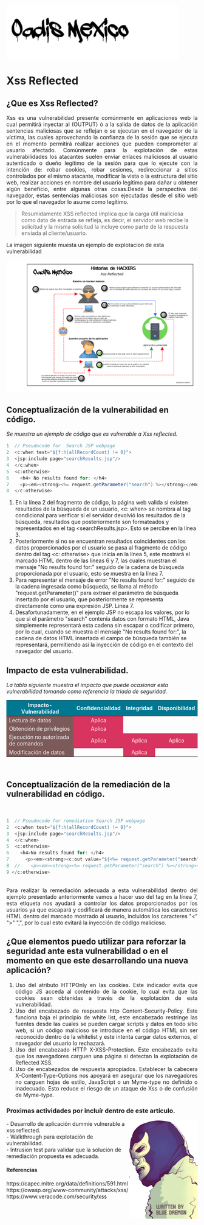 <img src="./Recursos/Imagenes/logoOadis.png" align="center" alt="logoOadis" style="zoom:100%;" />

# Xss Reflected                

## ¿Que es Xss Reflected?

<div style="text-align: justify"> 

Xss es una vulnerabilidad presente comúnmente en aplicaciones web la cual permitirá inyectar al (OUTPUT) ó a la salida de datos de la aplicación sentencias maliciosas que se reflejan o se ejecutan en el navegador de la víctima, las cuales aprovechando la confianza de la sesión que se ejecuta en el momento permitirá realizar acciones que pueden comprometer al usuario afectado. Comúnmente para la explotación de estas vulnerabilidades los atacantes suelen enviar enlaces maliciosos al usuario autenticado o dueño legítimo de la sesión para que lo ejecute con la intención de: robar cookies, robar sesiones, redireccionar a sitios controlados por el mismo atacante, modificar la vista o la estructura del sitio web, realizar acciones en nombre del usuario legítimo para dañar u obtener algún beneficio, entre algunas otras cosas.Desde la perspectiva del navegador, estas sentencias maliciosas son ejecutadas desde el sitio web por lo que el navegador lo asume como legítimo.

</div>

>Resumidamente XSS reflected implica que la carga útil maliciosa como dato de entrada se refleja, es decir, el servidor web recibe la solicitud y la misma solicitud la incluye como parte de la respuesta enviada al cliente/usuario.

La imagen siguiente muesta un ejemplo de explotacion de esta vulnerabilidad

![Xss Reflected](./Recursos/Imagenes/xssReflected.png)

## Conceptualización de la vulnerabilidad en código.

*Se muestra un ejemplo de código que es vulnerable a Xss reflected.*

```java
1  // Pseudocode for  Search JSP webpage
2  <c:when test="${f:h(allRecordCount) != 0}">
3  <jsp:include page="searchResults.jsp"/>
4  </c:when>
5  <c:otherwise>
6    <h4> No results found for: </h4>
7    <p><em><strong><%= request.getParameter("search") %></strong></em></p>
8  </c:otherwise>
```

1. En la línea 2 del fragmento de código, la página web valida si existen resultados de la búsqueda de un usuario, <c: when> se nombra al tag condicional para verificar si el servidor devolvió los resultados de la búsqueda, resultados que posteriormente son formateados y representados en el tag <searchResults.jsp>. Esto se percibe en la línea 3.  
2. Posteriormente si no se encuentran resultados coincidentes con los datos proporcionados por el usuario se pasa al fragmento de código dentro del tag <c: otherwise> que inicia en la línea 5, este mostrará el marcado HTML dentro de las líneas 6 y 7, las cuales muestran el mensaje "No results found for:" seguido de la cadena de búsqueda proporcionada por el usuario, esto se muestra en la línea 7.  
3. Para representar el mensaje de error "No results found for:"  seguido de la cadena ingresada como búsqueda, se llama al método "request.getParameter()" para extraer el parámetro de búsqueda insertado por el usuario, que posteriormente se representa directamente como una expresión JSP. Línea 7.  
4. Desafortunadamente, en el ejemplo JSP no escapa los valores, por lo que si el parámetro "search" contenía datos con formato HTML, Java simplemente representará esta cadena sin escapar o codificar primero, por lo cual, cuando se muestra el mensaje "No results found for:", la cadena de datos HTML insertada el campo de búsqueda también se representará, permitiendo así la inyección de código en el contexto del navegador del usuario.  

## Impacto de esta vulnerabilidad.

*La tabla siguiente muestra el impacto que puede ocasionar esta vulnerabilidad tomando como referencia la triada de seguridad.*

<table style="text-align:center; float:center;">
<thead>
<tr>
  <th bgcolor="007892" style="color:#f7f7f7;">Impacto-Vulnerabilidad</th>
  <th bgcolor="007892" style="color:#f7f7f7;">Confidencialidad</th>
  <th bgcolor="007892" style="color:#f7f7f7;">Integridad</th>
  <th bgcolor="007892" style="color:#f7f7f7;">Disponibilidad</th>
</tr>
</thead>
<tbody>
<tr>
  <td bgcolor="7d5a5a" style="color:#f7f7f7;" align="left">Lectura de datos</td>
  <td bgcolor="d8345f" style="color:#f7f7f7;">Aplica</td>
  <td></td>
  <td></td>
</tr>
<tr>
  <td bgcolor="7d5a5a" style="color:#f7f7f7;" align="left">Obtención de privilegios</td>
  <td bgcolor="d8345f" style="color:#f7f7f7;">Aplica</td>
  <td></td>
  <td></td>
</tr>
<tr>
  <td bgcolor="7d5a5a" style="color:#f7f7f7;" align="left">Ejecución no autorizada de comandos</td>
  <td bgcolor="d8345f" style="color:#f7f7f7;">Aplica</td>
  <td bgcolor="d8345f" style="color:#f7f7f7;">Aplica</td>
  <td bgcolor="d8345f" style="color:#f7f7f7;">Aplica</td>
</tr>
<tr>
  <td bgcolor="7d5a5a" style="color:#f7f7f7;" align="left">Modificación de datos</td>
  <td></td>
  <td bgcolor="d8345f" style="color:#f7f7f7;">Aplica</td>
  <td></td>
</tr>
</tbody>
</table>

</br>

## Conceptualización de la remediación de la vulnerabilidad en código.

</br>

```java
1  // Pseudocode for remediation Search JSP webpage
2  <c:when test="${f:h(allRecordCount) != 0}">
3  <jsp:include page="searchResults.jsp"/>
4  </c:when>
5  <c:otherwise>
6    <h4>No results found for: </h4>
7      <p><em><strong><c:out value="${<%= request.getParameter("search") %>}"/></strong></em></p>
8  //    <p><em><strong><%= request.getParameter("search") %></strong></em></p>
9 </c:otherwise>
```
</br>

<div style="text-align: justify"> 
Para realizar la remediación adecuada a esta vulnerabilidad dentro del ejemplo presentado anteriormente vamos a hacer uso del tag <c:out> en la línea 7, esta etiqueta nos ayudará a controlar los datos proporcionados por los usuarios ya que escapará y codificará de manera automática los caracteres HTML dentro del marcado mostrado al usuario, incluidos los caracteres "<" ">" ",", por lo cual esto evitará la inyección de código malicioso. 
</div>

## ¿Que elementos puedo utilizar para reforzar la seguridad ante esta vulnerabilidad o en el momento en que este desarrollando una nueva aplicación?

<div style="text-align: justify"> 

1. Uso del atributo HTTPOnly en las cookies.
   Este indicador evita que código JS acceda al contenido de la cookie, lo cual evita que las cookies sean obtenidas a través de la explotación de esta vulnerabilidad.</br>
2. Uso del encabezado de respuesta http Content-Security-Policy. 
   Este funciona baja el principio de white list, este encabezado restringe las fuentes desde las cuales se pueden cargar scripts y datos en todo sitio web, si un código malicioso se introduce en el código HTML sin ser reconocido dentro de la whitelist y este intenta cargar datos externos, el navegador del usuario lo rechazará.</br>
3. Uso del encabezado HTTP X-XSS-Protection.
   Este encabezado evita que los navegadores carguen una página si detectan la explotación de Reflected XSS.</br>
4. Uso de encabezados de respuesta apropiados. 
   Establecer la cabecera X-Content-Type-Options nos apoyará en asegurar que los navegadores  no carguen hojas de estilo, JavaScript o un Myme-type no definido o inadecuado. Esto reduce el riesgo de un ataque de Xss o de confusión de Myme-type.

</div>

### Proximas actividades por incluír dentro de este artículo.

<div>

<img src="./Recursos/Imagenes/bluewritte.png" align="right" alt="logoOadis" style="zoom:40%;" />
<p>
- Desarrollo de aplicación dummie vulnerable a xss reflected.
</br>
- Walkthrough para explotación de vulnerabilidad.
</br>
- Intrusion test para validar que la solución de remediación propuesta es adecuada.
</p>
<h4>Referencias</h4>
<p>
https://capec.mitre.org/data/definitions/591.html</br>
https://owasp.org/www-community/attacks/xss/</br>
https://www.veracode.com/security/xss
</p>

</div>

